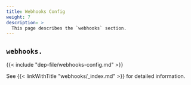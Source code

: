 ```yaml
---
title: Webhooks Config
weight: 7
description: >
  This page describes the `webhooks` section.
---
```


## `webhooks.`

{{< include "dep-file/webhooks-config.md" >}}


See {{< linkWithTitle "webhooks/_index.md" >}} for detailed information.
